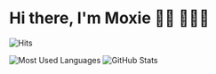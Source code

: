 # **Hi there, I'm Moxie** 👋🏻 👨🏻‍💻

![Hits](https://camo.githubusercontent.com/e5708cf3d76124109b7190aa9f40f64467016ce658332ca8e1a0f40bf2760769/68747470733a2f2f686974732e73682f6769746875622e636f6d2f6d6f78696562616761732e7376673f6c6162656c3d50726f66696c65253230566965777326636f6c6f723d303037656336)

![Most Used Languages](https://github-readme-stats.vercel.app/api/top-langs/?username=moxiebagas)
![GitHub Stats](https://github-readme-stats.vercel.app/api/?username=moxiebagas&show_icons=true&theme=radical)

<!--
[![Hits](https://hits.sh/github.com/moxiebagas.svg?label=Profile%20Views&color=007ec6)](https://hits.sh/github.com/moxiebagas/)
![](https://komarev.com/ghpvc/?username=moxiebagas)
**moxiebagas/moxiebagas** is a ✨ _special_ ✨ repository because its `README.md` (this file) appears on your GitHub profile.

Here are some ideas to get you started:

- 🔭 I’m currently working on ...
- 🌱 I’m currently learning ...
- 👯 I’m looking to collaborate on ...
- 🤔 I’m looking for help with ...
- 💬 Ask me about ...
- 📫 How to reach me: ...
- 😄 Pronouns: ...
- ⚡ Fun fact: ...
-->
